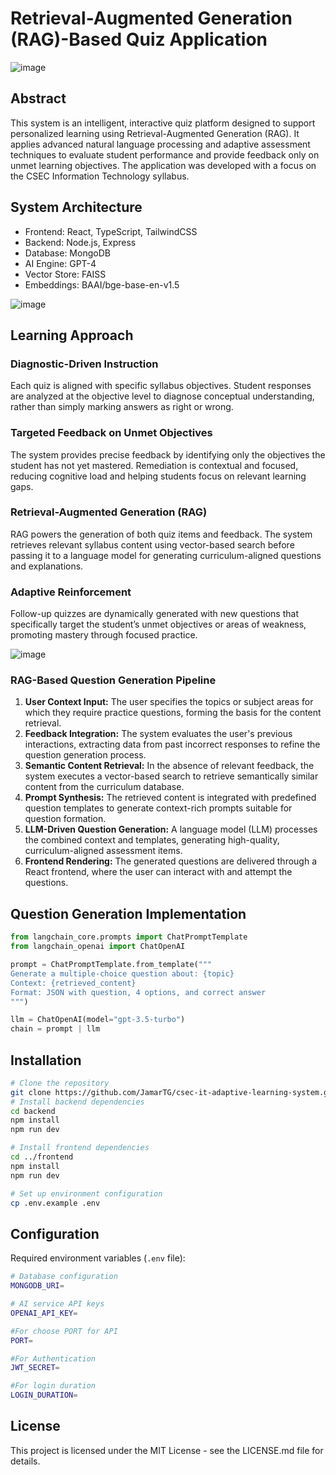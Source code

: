 # Retrieval-Augmented Generation (RAG)-Based Quiz Application  

![image](https://github.com/user-attachments/assets/aaf0df32-bee2-41a5-b737-1a66e6e633a8)

## Abstract  
This system is an intelligent, interactive quiz platform designed to support personalized learning using Retrieval-Augmented Generation (RAG). It applies advanced natural language processing and adaptive assessment techniques to evaluate student performance and provide feedback only on unmet learning objectives. The application was developed with a focus on the CSEC Information Technology syllabus.  

## System Architecture    
- Frontend: React, TypeScript, TailwindCSS  
- Backend: Node.js, Express  
- Database: MongoDB  
- AI Engine: GPT-4
- Vector Store: FAISS  
- Embeddings: BAAI/bge-base-en-v1.5

![image](https://github.com/user-attachments/assets/1aa9f0db-63b7-4142-883f-a818d64fda7f)


## Learning Approach  

### Diagnostic-Driven Instruction  
Each quiz is aligned with specific syllabus objectives. Student responses are analyzed at the objective level to diagnose conceptual understanding, rather than simply marking answers as right or wrong.  

### Targeted Feedback on Unmet Objectives  
The system provides precise feedback by identifying only the objectives the student has not yet mastered. Remediation is contextual and focused, reducing cognitive load and helping students focus on relevant learning gaps.  

### Retrieval-Augmented Generation (RAG)  
RAG powers the generation of both quiz items and feedback. The system retrieves relevant syllabus content using vector-based search before passing it to a language model for generating curriculum-aligned questions and explanations.  

### Adaptive Reinforcement  
Follow-up quizzes are dynamically generated with new questions that specifically target the student’s unmet objectives or areas of weakness, promoting mastery through focused practice.  


![image](https://github.com/user-attachments/assets/16add320-e0af-4778-86e1-d2d4356ad62f)


### RAG-Based Question Generation Pipeline

1. **User Context Input:** The user specifies the topics or subject areas for which they require practice questions, forming the basis for the content retrieval.  
2. **Feedback Integration:** The system evaluates the user's previous interactions, extracting data from past incorrect responses to refine the question generation process.  
3. **Semantic Content Retrieval:** In the absence of relevant feedback, the system executes a vector-based search to retrieve semantically similar content from the curriculum database.  
4. **Prompt Synthesis:** The retrieved content is integrated with predefined question templates to generate context-rich prompts suitable for question formation.  
5. **LLM-Driven Question Generation:** A language model (LLM) processes the combined context and templates, generating high-quality, curriculum-aligned assessment items.  
6. **Frontend Rendering:** The generated questions are delivered through a React frontend, where the user can interact with and attempt the questions.



## Question Generation Implementation

```python
from langchain_core.prompts import ChatPromptTemplate
from langchain_openai import ChatOpenAI

prompt = ChatPromptTemplate.from_template("""
Generate a multiple-choice question about: {topic}
Context: {retrieved_content}
Format: JSON with question, 4 options, and correct answer
""")

llm = ChatOpenAI(model="gpt-3.5-turbo")
chain = prompt | llm
```

## Installation

```bash
# Clone the repository
git clone https://github.com/JamarTG/csec-it-adaptive-learning-system.git
# Install backend dependencies
cd backend
npm install
npm run dev

# Install frontend dependencies
cd ../frontend
npm install
npm run dev

# Set up environment configuration
cp .env.example .env

```

## Configuration

Required environment variables (`.env` file):

```bash
# Database configuration
MONGODB_URI=

# AI service API keys
OPENAI_API_KEY=

#For choose PORT for API
PORT=

#For Authentication
JWT_SECRET=

#For login duration
LOGIN_DURATION=
```

## License  
This project is licensed under the MIT License - see the LICENSE.md file for details.
